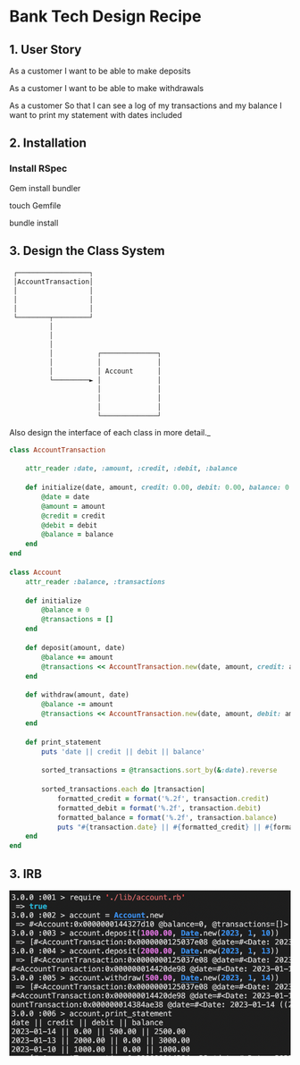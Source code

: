 # Bank Tech Design Recipe

## 1. User Story 

As a customer
I want to be able to make deposits

As a customer 
I want to be able to make withdrawals

As a customer 
So that I can see a log of my transactions and my balance I want to print my statement with dates included

## 2. Installation

### Install RSpec 

Gem install bundler 

touch Gemfile

bundle install

## 3. Design the Class System



     ┌──────────────────┐
     │AccountTransaction│
     │                  │
     │                  │
     │                  │
     └────────┬─────────┘
              │
              │
              │
              │           ┌──────────────┐
              │           │              │
              │           │ Account      │
              └─────────► │              │
                          │              │
                          │              │
                          │              │
                          └──────────────┘



Also design the interface of each class in more detail._

```ruby
class AccountTransaction

    attr_reader :date, :amount, :credit, :debit, :balance

    def initialize(date, amount, credit: 0.00, debit: 0.00, balance: 0.00)
        @date = date
        @amount = amount
        @credit = credit
        @debit = debit
        @balance = balance
    end
end

class Account
    attr_reader :balance, :transactions

    def initialize
        @balance = 0
        @transactions = []
    end 

    def deposit(amount, date)
        @balance += amount
        @transactions << AccountTransaction.new(date, amount, credit: amount, balance: @balance)
    end

    def withdraw(amount, date)
        @balance -= amount
        @transactions << AccountTransaction.new(date, amount, debit: amount, balance: @balance)
    end 

    def print_statement
        puts 'date || credit || debit || balance'

        sorted_transactions = @transactions.sort_by(&:date).reverse

        sorted_transactions.each do |transaction|
            formatted_credit = format('%.2f', transaction.credit)
            formatted_debit = format('%.2f', transaction.debit)
            formatted_balance = format('%.2f', transaction.balance)
            puts "#{transaction.date} || #{formatted_credit} || #{formatted_debit} || #{formatted_balance}"        end
    end
end
```

## 3. IRB 
![Alt text](image.png)


